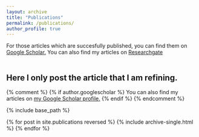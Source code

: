 ```yaml
---
layout: archive
title: "Publications"
permalink: /publications/
author_profile: true
---
```

For those articles which are succesfully published, you can find them on <u><a href="https://scholar.google.fr/">Google Scholar</a>.</u>
You can also find my articles on <a href="https://www.researchgate.net/profile/Gansheng_Tan">Researchgate</a><br><br>

Here I only post the article that I am refining.
-----------------------------------------------


{% comment %}
{% if author.googlescholar %}
  You can also find my articles on <u><a href="{{author.googlescholar}}">my Google Scholar profile</a>.</u>
{% endif %}
{% endcomment %}

{% include base_path %}

{% for post in site.publications reversed %}
  {% include archive-single.html %}
{% endfor %}
